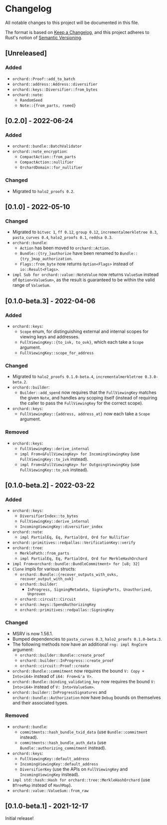 # Changelog
All notable changes to this project will be documented in this file.

The format is based on [Keep a Changelog](https://keepachangelog.com/en/1.0.0/),
and this project adheres to Rust's notion of
[Semantic Versioning](https://semver.org/spec/v2.0.0.html).

## [Unreleased]
### Added
- `orchard::Proof::add_to_batch`
- `orchard::address::Address::diversifier`
- `orchard::keys::Diversifier::from_bytes`
- `orchard::note`:
  - `RandomSeed`
  - `Note::{from_parts, rseed}`

## [0.2.0] - 2022-06-24
### Added
- `orchard::bundle::BatchValidator`
- `orchard::note_encryption`:
  - `CompactAction::from_parts`
  - `CompactAction::nullifier`
  - `OrchardDomain::for_nullifier`

### Changed
- Migrated to `halo2_proofs 0.2`.

## [0.1.0] - 2022-05-10
### Changed
- Migrated to `bitvec 1`, `ff 0.12`, `group 0.12`, `incrementalmerkletree 0.3`,
  `pasta_curves 0.4`, `halo2_proofs 0.1`, `reddsa 0.3`.
- `orchard::bundle`:
  - `Action` has been moved to `orchard::Action`.
  - `Bundle::{try_}authorize` have been renamed to
    `Bundle::{try_}map_authorization`.
  - `Flags::from_byte` now returns `Option<Flags>` instead of
    `io::Result<Flags>`.
- `impl Sub for orchard::value::NoteValue` now returns `ValueSum` instead of
  `Option<ValueSum>`, as the result is guaranteed to be within the valid range
  of `ValueSum`.

## [0.1.0-beta.3] - 2022-04-06
### Added
- `orchard::keys`:
  - `Scope` enum, for distinguishing external and internal scopes for viewing
    keys and addresses.
  - `FullViewingKey::{to_ivk, to_ovk}`, which each take a `Scope` argument.
  - `FullViewingKey::scope_for_address`

### Changed
- Migrated to `halo2_proofs 0.1.0-beta.4`, `incrementalmerkletree 0.3.0-beta.2`.
- `orchard::builder`:
  - `Builder::add_spend` now requires that the `FullViewingKey` matches the
    given `Note`, and handles any scoping itself (instead of requiring the
    caller to pass the `FullViewingKey` for the correct scope).
- `orchard::keys`:
  - `FullViewingKey::{address, address_at}` now each take a `Scope` argument.

### Removed
- `orchard::keys`:
  - `FullViewingKey::derive_internal`
  - `impl From<&FullViewingKey> for IncomingViewingKey` (use
    `FullViewingKey::to_ivk` instead).
  - `impl From<&FullViewingKey> for OutgoingViewingKey` (use
    `FullViewingKey::to_ovk` instead).

## [0.1.0-beta.2] - 2022-03-22
### Added
- `orchard::keys`:
  - `DiversifierIndex::to_bytes`
  - `FullViewingKey::derive_internal`
  - `IncomingViewingKey::diversifier_index`
- `orchard::note`:
  - `impl PartialEq, Eq, PartialOrd, Ord for Nullifier`
- `orchard::primitives::redpallas::VerificationKey::verify`
- `orchard::tree`:
  - `MerklePath::from_parts`
  - `impl PartialEq, Eq, PartialOrd, Ord for MerkleHashOrchard`
- `impl From<orchard::bundle::BundleCommitment> for [u8; 32]`
- `Clone` impls for various structs:
  - `orchard::Bundle::{recover_outputs_with_ovks, recover_output_with_ovk}`
  - `orchard::builder`:
    - `InProgress, SigningMetadata, SigningParts, Unauthorized, Unproven`
  - `orchard::circuit::Circuit`
  - `orchard::keys::SpendAuthorizingKey`
  - `orchard::primitives::redpallas::SigningKey`

### Changed
- MSRV is now 1.56.1.
- Bumped dependencies to `pasta_curves 0.3`, `halo2_proofs 0.1.0-beta.3`.
- The following methods now have an additional `rng: impl RngCore` argument:
  - `orchard::builder::Bundle::create_proof`
  - `orchard::builder::InProgress::create_proof`
  - `orchard::circuit::Proof::create`
- `orchard::Bundle::commitment` now requires the bound `V: Copy + Into<i64>`
  instead of `i64: From<&'a V>`.
- `orchard::Bundle::binding_validating_key` now requires the bound
  `V: Into<i64>` instead of `V: Into<ValueSum>`.
- `orchard::builder::InProgressSignatures` and `orchard::bundle::Authorization`
  now have `Debug` bounds on themselves and their associated types.

### Removed
- `orchard::bundle`:
  - `commitments::hash_bundle_txid_data` (use `Bundle::commitment` instead).
  - `commitments::hash_bundle_auth_data` (use `Bundle::authorizing_commitment`
    instead).
- `orchard::keys`:
  - `FullViewingKey::default_address`
  - `IncomingViewingKey::default_address`
  - `DiversifierKey` (use the APIs on `FullViewingKey` and `IncomingViewingKey`
    instead).
- `impl std::hash::Hash for orchard::tree::MerkleHashOrchard` (use `BTreeMap`
  instead of `HashMap`).
- `orchard::value::ValueSum::from_raw`

## [0.1.0-beta.1] - 2021-12-17
Initial release!
